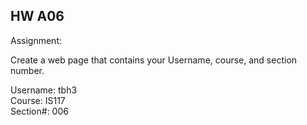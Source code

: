 ## HW A06

Assignment:

Create a web page that contains your Username, course, and section number.

Username:   tbh3<br>
Course:     IS117<br>
Section#:   006


